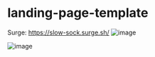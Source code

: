 # landing-page-template
Surge:
https://slow-sock.surge.sh/
![image](https://user-images.githubusercontent.com/104533219/171970113-5c9634b1-8311-4545-b84e-9ab129980f70.png)

![image](https://user-images.githubusercontent.com/102243306/172076080-6790a9d2-acb8-465a-a6ff-db9e1196f82a.png)

